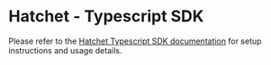 # Hatchet - Typescript SDK

Please refer to the [Hatchet Typescript SDK documentation](https://docs.hatchet.run/sdks/typescript-sdk/setup) for setup instructions and usage details.
